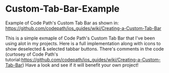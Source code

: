 # Custom-Tab-Bar-Example
Example of Code Path's Custom Tab Bar as shown in: https://github.com/codepath/ios_guides/wiki/Creating-a-Custom-Tab-Bar

This is a simple exmaple of Code Path's Custom Tab Bar that I've been using alot in my projects. 
Here is a full implementation along with icons to show deselected & selected tabbar buttons. 
There's comments in the code (curtosey of Code Path's tutorial:https://github.com/codepath/ios_guides/wiki/Creating-a-Custom-Tab-Bar)
Have a look and see if it will benefit your own project!

